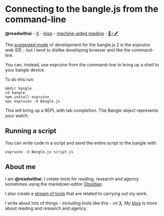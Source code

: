 # Connecting to the bangle.js from the command-line
**@readwithai** - [X](https://x.com/readwithai) - [blog](https://readwithai.substack.com/) - [machine-aided reading](https://www.reddit.com/r/machineAidedReading/) - [📖](https://readwithai.substack.com/p/what-is-reading-broadly-defined
)[⚡️](https://readwithai.substack.com/s/technical-miscellany)[🖋️](https://readwithai.substack.com/p/note-taking-with-obsidian-much-of)

The [suggested mode](https://www.espruino.com/Bangle.js+Development) of development for the bangle.js 2 is the espruino web IDE - but I tend to dislike developing browser and like the command-line.

You can, instead, use espruino from the command-line to bring up a shell to your bangle device.


To do this run:

```
mkdir bangle
cd bangle
npm install espruino
npx espruino -d Bangle.js
```

This will bring up a REPL with tab completion. The Bangle object represents your watch.

## Running a script
You can write code in a script and send the entire script to the bangle with:

```
espruino -d Bangle.js script.js
```

## About me
I am **@readwithai**. I create tools for reading, research and agency sometimes using the markdown editor [Obsidian](https://readwithai.substack.com/p/what-exactly-is-obsidian).

I also create a [stream of tools](https://readwithai.substack.com/p/my-productivity-tools) that are related to carrying out my work.

I write about lots of things - including tools like this - on [X](https://x.com/readwithai).
My [blog](https://readwithai.substack.com/) is more about reading and research and agency.
